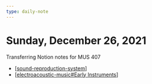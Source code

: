 ```yaml
---
type: daily-note
---
```


# Sunday, December 26, 2021

Transferring Notion notes for MUS 407

- [[sound-reproduction-system]]
- [[electroacoustic-music#Early Instruments]]

[//begin]: # "Autogenerated link references for markdown compatibility"
[sound-reproduction-system]: ../pages/sound-reproduction-system.md "Sound Reproduction System"
[electroacoustic-music#Early Instruments]: ../pages/electroacoustic-music.md "Electroacoustic Music"
[//end]: # "Autogenerated link references"
